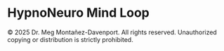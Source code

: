 # HypnoNeuro Mind Loop

© 2025 Dr. Meg Montañez-Davenport. All rights reserved.
Unauthorized copying or distribution is strictly prohibited.
